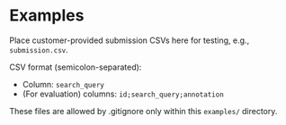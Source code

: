 # Examples

Place customer-provided submission CSVs here for testing, e.g.,  `submission.csv`.

CSV format (semicolon-separated):

- Column: `search_query`
- (For evaluation) columns: `id;search_query;annotation`

These files are allowed by .gitignore only within this `examples/` directory.
